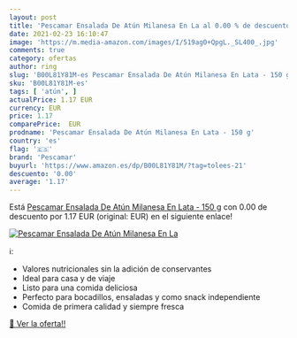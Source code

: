 ```yaml
---
layout: post
title: 'Pescamar Ensalada De Atún Milanesa En La al 0.00 % de descuento'
date: 2021-02-23 16:10:47
image: 'https://m.media-amazon.com/images/I/519ag0+QpgL._SL400_.jpg'
comments: true
category: ofertas
author: ring
slug: 'B00L81Y81M-es Pescamar Ensalada De Atún Milanesa En Lata - 150 g'
sku: 'B00L81Y81M-es'
tags: [ 'atún', ]
actualPrice: 1.17 EUR
currency: EUR
price: 1.17
comparePrice:  EUR
prodname: 'Pescamar Ensalada De Atún Milanesa En Lata - 150 g'
country: 'es'
flag: '🇪🇸'
brand: 'Pescamar'
buyurl: 'https://www.amazon.es/dp/B00L81Y81M/?tag=tolees-21'
descuento: '0.00'
average: '1.17'
---
```


Está [Pescamar Ensalada De Atún Milanesa En Lata - 150 g](https://www.amazon.es/dp/B00L81Y81M/?tag=tolees-21) con 0.00 de descuento por 1.17 EUR (original:  EUR) en el siguiente enlace!

[![Pescamar Ensalada De Atún Milanesa En La](https://m.media-amazon.com/images/I/519ag0+QpgL._SL400_.jpg)](https://www.amazon.es/dp/B00L81Y81M/?tag=tolees-21)

ℹ️:

- Valores nutricionales sin la adición de conservantes
- Ideal para casa y de viaje
- Listo para una comida deliciosa
- Perfecto para bocadillos, ensaladas y como snack independiente
- Comida de primera calidad y siempre fresca

[🛒 Ver la oferta!!](https://www.amazon.es/dp/B00L81Y81M/?tag=tolees-21)
